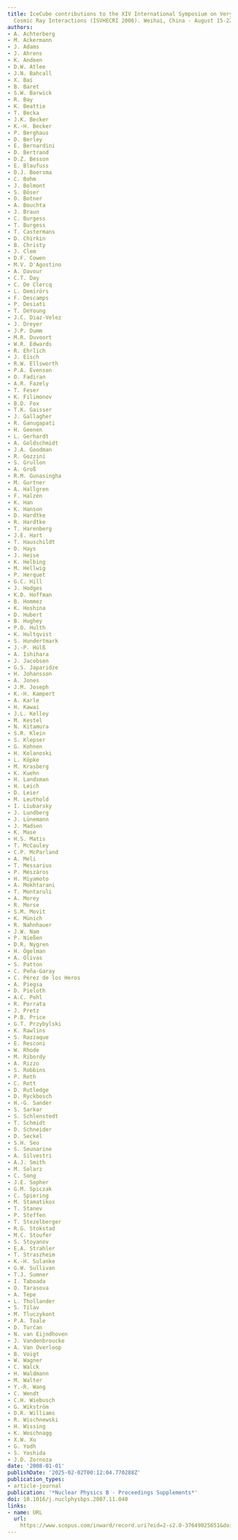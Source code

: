 ```yaml
---
title: IceCube contributions to the XIV International Symposium on Very High Energy
  Cosmic Ray Interactions (ISVHECRI 2006). Weihai, China - August 15-22
authors:
- A. Achterberg
- M. Ackermann
- J. Adams
- J. Ahrens
- K. Andeen
- D.W. Atlee
- J.N. Bahcall
- X. Bai
- B. Baret
- S.W. Barwick
- R. Bay
- K. Beattie
- T. Becka
- J.K. Becker
- K.-H. Becker
- P. Berghaus
- D. Berley
- E. Bernardini
- D. Bertrand
- D.Z. Besson
- E. Blaufuss
- D.J. Boersma
- C. Bohm
- J. Bolmont
- S. Böser
- O. Botner
- A. Bouchta
- J. Braun
- C. Burgess
- T. Burgess
- T. Castermans
- D. Chirkin
- B. Christy
- J. Clem
- D.F. Cowen
- M.V. D'Agostino
- A. Davour
- C.T. Day
- C. De Clercq
- L. Demirörs
- F. Descamps
- P. Desiati
- T. DeYoung
- J.C. Diaz-Velez
- J. Dreyer
- J.P. Dumm
- M.R. Duvoort
- W.R. Edwards
- R. Ehrlich
- J. Eisch
- R.W. Ellsworth
- P.A. Evenson
- O. Fadiran
- A.R. Fazely
- T. Feser
- K. Filimonov
- B.D. Fox
- T.K. Gaisser
- J. Gallagher
- R. Ganugapati
- H. Geenen
- L. Gerhardt
- A. Goldschmidt
- J.A. Goodman
- R. Gozzini
- S. Grullon
- A. Groß
- R.M. Gunasingha
- M. Gurtner
- A. Hallgren
- F. Halzen
- K. Han
- K. Hanson
- D. Hardtke
- R. Hardtke
- T. Harenberg
- J.E. Hart
- T. Hauschildt
- D. Hays
- J. Heise
- K. Helbing
- M. Hellwig
- P. Herquet
- G.C. Hill
- J. Hodges
- K.D. Hoffman
- B. Hommez
- K. Hoshina
- D. Hubert
- B. Hughey
- P.O. Hulth
- K. Hultqvist
- S. Hundertmark
- J.-P. Hülß
- A. Ishihara
- J. Jacobsen
- G.S. Japaridze
- H. Johansson
- A. Jones
- J.M. Joseph
- K.-H. Kampert
- A. Karle
- H. Kawai
- J.L. Kelley
- M. Kestel
- N. Kitamura
- S.R. Klein
- S. Klepser
- G. Kohnen
- H. Kolanoski
- L. Köpke
- M. Krasberg
- K. Kuehn
- H. Landsman
- H. Leich
- D. Leier
- M. Leuthold
- I. Liubarsky
- J. Lundberg
- J. Lünemann
- J. Madsen
- K. Mase
- H.S. Matis
- T. McCauley
- C.P. McParland
- A. Meli
- T. Messarius
- P. Mészáros
- H. Miyamoto
- A. Mokhtarani
- T. Montaruli
- A. Morey
- R. Morse
- S.M. Movit
- K. Münich
- R. Nahnhauer
- J.W. Nam
- P. Nießen
- D.R. Nygren
- H. Ögelman
- A. Olivas
- S. Patton
- C. Peña-Garay
- C. Pérez de los Heros
- A. Piegsa
- D. Pieloth
- A.C. Pohl
- R. Porrata
- J. Pretz
- P.B. Price
- G.T. Przybylski
- K. Rawlins
- S. Razzaque
- E. Resconi
- W. Rhode
- M. Ribordy
- A. Rizzo
- S. Robbins
- P. Roth
- C. Rott
- D. Rutledge
- D. Ryckbosch
- H.-G. Sander
- S. Sarkar
- S. Schlenstedt
- T. Schmidt
- D. Schneider
- D. Seckel
- S.H. Seo
- S. Seunarine
- A. Silvestri
- A.J. Smith
- M. Solarz
- C. Song
- J.E. Sopher
- G.M. Spiczak
- C. Spiering
- M. Stamatikos
- T. Stanev
- P. Steffen
- T. Stezelberger
- R.G. Stokstad
- M.C. Stoufer
- S. Stoyanov
- E.A. Strahler
- T. Straszheim
- K.-H. Sulanke
- G.W. Sullivan
- T.J. Sumner
- I. Taboada
- O. Tarasova
- A. Tepe
- L. Thollander
- S. Tilav
- M. Tluczykont
- P.A. Toale
- D. Turčan
- N. van Eijndhoven
- J. Vandenbroucke
- A. Van Overloop
- B. Voigt
- W. Wagner
- C. Walck
- H. Waldmann
- M. Walter
- Y.-R. Wang
- C. Wendt
- C.H. Wiebusch
- G. Wikström
- D.R. Williams
- R. Wischnewski
- H. Wissing
- K. Woschnagg
- X.W. Xu
- G. Yodh
- S. Yoshida
- J.D. Zornoza
date: '2008-01-01'
publishDate: '2025-02-02T00:12:04.770288Z'
publication_types:
- article-journal
publication: '*Nuclear Physics B - Proceedings Supplements*'
doi: 10.1016/j.nuclphysbps.2007.11.040
links:
- name: URL
  url: 
    https://www.scopus.com/inward/record.uri?eid=2-s2.0-37649025651&doi=10.1016%2fj.nuclphysbps.2007.11.040&partnerID=40&md5=26e26f0a889b3b24ed91b20e02504929
---
```

